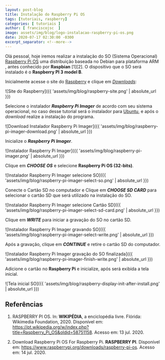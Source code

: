 ```yaml
---
layout: post-blog
title: Instalação do Raspberry Pi OS
tags: [tutoriais, raspberry]
categories: [ tutoriais ]
author: [ franciscojsc  ]
image: assets/img/blog/logo-instalacao-raspberry-pi-os.png
date: 2020-07-17 02:30:00 -0300
excerpt_separator: <!--more-->
---
```


Olá pessoal, hoje iremos realizar a instalação do SO (Sistema Operacional) [Raspberry Pi OS](https://www.raspberrypi.org/downloads/raspberry-pi-os/) uma distribuição baseada no Debian para plataforma ARM , antes conhecido por **Raspbian** [1][2]. O dispositivo que o SO será instalado é o **Raspberry PI 3 model B**.

Inicialmente acesse o site do [Raspberry](https://www.raspberrypi.org/) e clique em [*Downloads*](https://www.raspberrypi.org/downloads/):

![Site do Raspberry]({{ 'assets/img/blog/raspberry-site.png' | absolute_url }})

Selecione o instalador ***Raspberry Pi Imager*** de acordo com seu sistema operacional, no caso desse tutorial será o instalador para [Ubuntu](https://ubuntu.com/), e  após o _download_ realize a instalação do programa.

![Download Instalador Raspberry Pi Imager]({{ 'assets/img/blog/raspberry-pi-imager-download.png' | absolute_url }})

Inicialize o ***Raspberry Pi Imager***.

![Instalador Raspberry Pi Imager]({{ 'assets/img/blog/raspberry-pi-imager.png' | absolute_url }})

Clique em ***CHOOSE OS*** e selecione **Raspberry Pi OS (32-bits)**.

![Instalador Raspberry Pi Imager selecione SO]({{ 'assets/img/blog/raspberry-pi-imager-select-so.png' | absolute_url }})

Conecte o Cartão SD no computador e Clique em ***CHOOSE SD CARD*** para selecionar o cartão SD que será utilizado na instalação do SO.

![Instalador Raspberry Pi Imager selecione Cartão SD]({{ 'assets/img/blog/raspberry-pi-imager-select-sd-card.png' | absolute_url }})

Clique em ***WRITE*** para iniciar a gravação do SO no cartão SD.

![Instalador Raspberry Pi Imager gravando SO]({{ 'assets/img/blog/raspberry-pi-imager-select-write.png' | absolute_url }})

Após a gravação, clique em ***CONTINUE*** e retire o cartão SD do computador.

![Instalador Raspberry Pi Imager gravação do SO finalizada]({{ 'assets/img/blog/raspberry-pi-imager-finish-write.png' |  absolute_url }})

Adicione o cartão no **Raspberry Pi** e inicialize, após será exibida a tela inicial.

![Tela inicial SO]({{ 'assets/img/blog/raspberry-display-init-after-install.png' | absolute_url }})

## Referências

1. RASPBERRY PI OS. In: **WIKIPÉDIA**, a enciclopédia livre. Flórida: Wikimedia Foundation, 2020. Disponível em: https://pt.wikipedia.org/w/index.php?title=Raspberry_Pi_OS&oldid=58751158. Acesso em: 13 jul. 2020.

2. Download Raspberry Pi OS For Raspberry Pi. **RASPBERRY PI**. Disponível em: https://www.raspberrypi.org/downloads/raspberry-pi-os. Acesso em: 14 jul. 2020.
